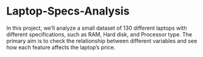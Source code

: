 # Laptop-Specs-Analysis
In this project, we’ll analyze a small dataset of 130 different laptops with different specifications, such as RAM, Hard disk, and Processor type. The primary aim is to check the relationship between different variables and see how each feature affects the laptop’s price.
